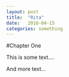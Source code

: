 ```yaml
---
layout: post
title:  "Rita"
date:   2016-04-15
categories: something
---
```


#Chapter One

This is some text....


And more text...